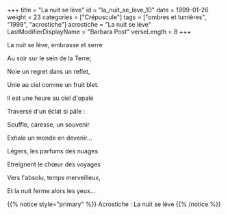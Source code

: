 +++
title = "La nuit se lève"
id = "la_nuit_se_leve_10"
date = 1999-01-26
weight = 23
categories = ["Crépuscule"]
tags = ["ombres et lumières", "1999", "acrostiche"]
acrostiche = "La nuit se lève"
LastModifierDisplayName = "Barbara Post"
verseLength = 8
+++

La nuit se lève, embrasse et serre

Au soir sur le sein de la Terre;

Noie un regret dans un reflet,

Unie au ciel comme un fruit blet.

Il est une heure au ciel d'opale

Traversé d'un éclat si pâle :

Souffle, caresse, un souvenir

Exhale un monde en devenir...

Légers, les parfums des nuages

Etreignent le chœur des voyages

Vers l'absolu, temps merveilleux,

Et la nuit ferme alors les yeux...

{{% notice style="primary" %}}
Acrostiche : La nuit se lève
{{% /notice %}}
